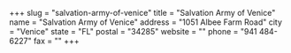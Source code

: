 +++
slug = "salvation-army-of-venice"
title = "Salvation Army of Venice"
name = "Salvation Army of Venice"
address = "1051 Albee Farm Road"
city = "Venice"
state = "FL"
postal = "34285"
website = ""
phone = "941 484-6227"
fax = ""
+++
